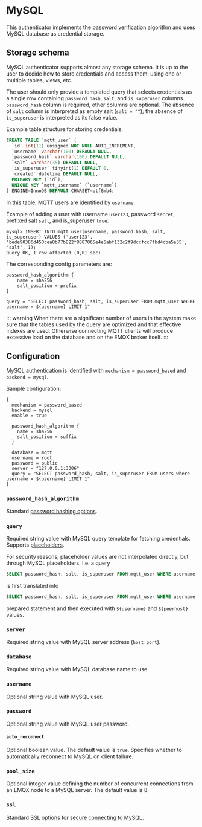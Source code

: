 # MySQL

This authenticator implements the password verification algorithm and uses MySQL database as credential storage.

## Storage schema

MySQL authenticator supports almost any storage schema. It is up to the user to decide how to store credentials
and access them: using one or multiple tables, views, etc.

The user should only provide a templated query that selects credentials as a single row containing
`password_hash`, `salt`, and `is_superuser` columns. `password_hash` column is required, other columns
are optional. The absence of `salt` column is interpreted as empty salt (`salt = ""`); the absence of `is_superuser` is
interpreted as its false value.

Example table structure for storing credentials:

```sql
CREATE TABLE `mqtt_user` (
  `id` int(11) unsigned NOT NULL AUTO_INCREMENT,
  `username` varchar(100) DEFAULT NULL,
  `password_hash` varchar(100) DEFAULT NULL,
  `salt` varchar(35) DEFAULT NULL,
  `is_superuser` tinyint(1) DEFAULT 0,
  `created` datetime DEFAULT NULL,
  PRIMARY KEY (`id`),
  UNIQUE KEY `mqtt_username` (`username`)
) ENGINE=InnoDB DEFAULT CHARSET=utf8mb4;
```

In this table, MQTT users are identified by `username`.

Example of adding a user with username `user123`, password `secret`, prefixed salt `salt`, and is_superuser `true`:
```
mysql> INSERT INTO mqtt_user(username, password_hash, salt, is_superuser) VALUES ('user123', 'bede90386d450cea8b77b822f8887065e4e5abf132c2f9dccfcc7fbd4cba5e35', 'salt', 1);
Query OK, 1 row affected (0,01 sec)
```

The corresponding config parameters are:
```
password_hash_algorithm {
    name = sha256
    salt_position = prefix
}

query = "SELECT password_hash, salt, is_superuser FROM mqtt_user WHERE username = ${username} LIMIT 1"
```

::: warning
When there are a significant number of users in the system make sure that the tables used by the query are optimized
and that effective indexes are used. Otherwise connecting MQTT clients will produce excessive load on the database
and on the EMQX broker itself.
:::

## Configuration

MySQL authentication is identified with `mechanism = password_based` and `backend = mysql`.

Sample configuration:

```
{
  mechanism = password_based
  backend = mysql
  enable = true

  password_hash_algorithm {
    name = sha256
    salt_position = suffix
  }

  database = mqtt
  username = root
  password = public
  server = "127.0.0.1:3306"
  query = "SELECT password_hash, salt, is_superuser FROM users where username = ${username} LIMIT 1"
}
```

### `password_hash_algorithm`

Standard [password hashing options](./authn.md#password-hashing).

### `query`

Required string value with MySQL query template for fetching credentials. Supports [placeholders](./authn.md#authentication-placeholders).

For security reasons, placeholder values are not interpolated directly, but through MySQL placeholders.
I.e. a query
```sql
SELECT password_hash, salt, is_superuser FROM mqtt_user WHERE username = ${username} AND peerhost = ${peerhost} LIMIT 1
```
is first translated into
```sql
SELECT password_hash, salt, is_superuser FROM mqtt_user WHERE username = ? AND peerhost = ? LIMIT 1
```
prepared statement and then executed with `${username}` and `${peerhost}` values.

### `server`

Required string value with MySQL server address (`host:port`).

### `database`

Required string value with MySQL database name to use.

### `username`

Optional string value with MySQL user.

### `password`

Optional string value with MySQL user password.

#### `auto_reconnect`

Optional boolean value. The default value is `true`. Specifies whether to automatically reconnect to
MySQL on client failure.

### `pool_size`

Optional integer value defining the number of concurrent connections from an EMQX node to a MySQL server.
The default value is 8.

### `ssl`

Standard [SSL options](../ssl.md) for [secure connecting to MySQL](https://dev.mysql.com/doc/refman/en/using-encrypted-connections.html).
